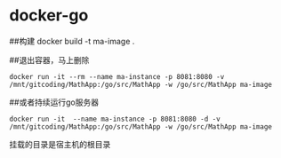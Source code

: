 # docker-go


##构建
docker build -t ma-image .


##退出容器，马上删除

    docker run -it --rm --name ma-instance -p 8081:8080 -v /mnt/gitcoding/MathApp:/go/src/MathApp -w /go/src/MathApp ma-image


##或者持续运行go服务器

    docker run -it  --name ma-instance -p 8081:8080 -d -v /mnt/gitcoding/MathApp:/go/src/MathApp -w /go/src/MathApp ma-image

挂载的目录是宿主机的根目录
